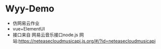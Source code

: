 # Wyy-Demo
* 仿网易云作业
* vue+ElementUI   
* 接口来自 网易云音乐接口node.js 网站:https://neteasecloudmusicapi.js.org/#/?id=neteasecloudmusicapi  

